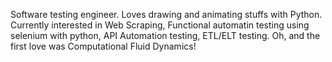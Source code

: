 Software testing engineer. Loves drawing and animating stuffs with Python. Currently interested in Web Scraping, Functional automatin testing using selenium with python, API Automation testing, ETL/ELT testing. Oh, and the first love was Computational Fluid Dynamics!
